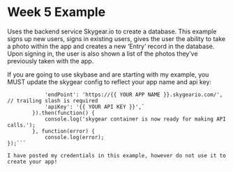 # Week 5 Example

Uses the backend service Skygear.io to create a database. This example signs up new users, signs in existing users, gives the user the ability to take a photo within the app and creates a new ‘Entry’ record in the database. Upon signing in, the user is also shown a list of the photos they’ve previously taken with the app.

If you are going to use skybase and are starting with my example, you MUST update the skygear config to reflect your app name and api key:

```skygear.config({
            'endPoint': 'https://{{ YOUR APP NAME }}.skygeario.com/', // trailing slash is required
            'apiKey': '{{ YOUR API KEY }}',`
        }).then(function() {
            console.log('skygear container is now ready for making API calls.');
        }, function(error) {
            console.log(error);
});```

I have posted my credentials in this example, however do not use it to create your app!
